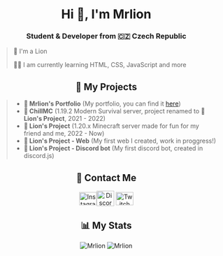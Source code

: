<h1 align="center">Hi 👋, I'm Mrlion</h1>
<h3 align="center">Student & Developer from 🇨🇿 Czech Republic</h3>

  > 🦁 I'm a Lion
  >
  > 👨‍🎓 I am currently learning HTML, CSS, JavaScript and more

<h2 align="center">💼 My Projects</h2>

> * **🦁 Mrlion's Portfolio** (My portfolio, you can find it [here](https://mrlion.lionsproject.eu/)) 
> * **🌌 ChillMC** (1.19.2 Modern Survival server, project renamed to **🦁 Lion's Project**, 2021 - 2022)
> * **🦁 Lion's Project** (1.20.x Minecraft server made for fun for my friend and me, 2022 - Now)
> * **🦁 Lion's Project - Web** (My first web I created, work in proggress!)
> * **🦁 Lion's Project - Discord bot** (My first discord bot, created in discord.js)
<h2 align="center">📱 Contact Me</h2>
<p align="middle">
<a href="https://www.instagram.com/real.mrlion/" target="blank"><img align="center" src="https://raw.githubusercontent.com/rahuldkjain/github-profile-readme-generator/master/src/images/icons/Social/instagram.svg" alt="Instagram" height="30" width="40" /></a
<a href="https://discord.gg/sWvj5M6e7W" target="blank"><img align="center" src="https://raw.githubusercontent.com/rahuldkjain/github-profile-readme-generator/master/src/images/icons/Social/discord.svg" alt="Discord" height="35" width="40" /></a>
<a href="https://www.twitch.tv/lostedmrlion" target="blank"><img align="center" src="https://raw.githubusercontent.com/rahuldkjain/github-profile-readme-generator/master/src/images/icons/Social/twitch.svg" alt="Twitch" height="30" width="40" /></a>



<h2 align="center">📊 My Stats</h2>
<div style="text-align: center;">
  <img src="https://github-readme-stats.vercel.app/api/top-langs?username=L0stedMrlion&show_icons=true&locale=en&layout=compact" alt="Mrlion"/>
  <img src="https://github-readme-stats.vercel.app/api?username=L0stedMrlion&show_icons=true&locale=en" alt="Mrlion"/>
</div>


